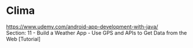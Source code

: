 # Clima

https://www.udemy.com/android-app-development-with-java/   
Section: 11 - Build a Weather App - Use GPS and APIs to Get Data from the Web [Tutorial]